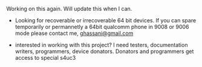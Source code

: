 Working on this again. Will update this when I can.

- Looking for recoverable or irrecoverable 64 bit devices. If you can spare temporarily or permannetly a 64bit qualcomm phone in 9008 or 9006 mode please contact me, ghassani@gmail.com 

- interested in working with this project? I need testers, documentation writers, programmers, device donators. Donators and programmers get access to special s4uc3
